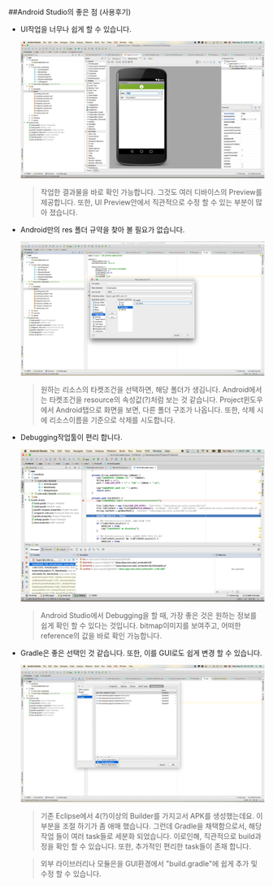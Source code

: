 ##Android Studio의 좋은 점 (사용후기)

- UI작업을 너무나 쉽게 할 수 있습니다.

	![](https://raw.githubusercontent.com/neilpark/2015_Plalab_AndroidStudioWithL/998754a22e54d2a1159d5848fbc57f218f59a7a7/res/androidstudio_1.png)
	
	> 작업한 결과물을 바로 확인 가능합니다. 그것도 여러 디바이스의 Preview를 제공합니다. 또한, UI Preview안에서 직관적으로 수정 할 수 있는 부분이 많아 졌습니다.
	
- Android만의 res 폴더 규약을 찾아 볼 필요가 없습니다.

	![](https://raw.githubusercontent.com/neilpark/2015_Plalab_AndroidStudioWithL/998754a22e54d2a1159d5848fbc57f218f59a7a7/res/androidstudio_2.png)
	
	> 원하는 리소스의 타켓조건을 선택하면, 해당 폴더가 생김니다. Android에서는 타켓조건을 resource의 속성값(?)처럼 보는 것 같습니다. Project윈도우에서 Android탭으로 화면을 보면, 다른 폴더 구조가 나옵니다. 또한, 삭제 시에 리소스이름을 기준으로 삭제를 시도합니다.

	
- Debugging작업툴이 편리 합니다.

	![](https://raw.githubusercontent.com/neilpark/2015_Plalab_AndroidStudioWithL/998754a22e54d2a1159d5848fbc57f218f59a7a7/res/androidstudio_4.png)
	
	> Android Studio에서 Debugging을 할 때, 가장 좋은 것은 원하는 정보를 쉽게 확인 할 수 있다는 것입니다. bitmap이미지를 보여주고, 어떠한 reference의 값을 바로 확인 가능합니다.

- Gradle은 좋은 선택인 것 같습니다. 또한, 이를 GUI로도 쉽게 변경 할 수 있습니다.

	![](https://raw.githubusercontent.com/neilpark/2015_Plalab_AndroidStudioWithL/998754a22e54d2a1159d5848fbc57f218f59a7a7/res/androidstudio_3.png)
	
	> 기존 Eclipse에서 4(?)이상의 Builder를 가지고서 APK를 생성했는데요. 이 부분을 조절 하기가 좀 애매 했습니다. 그런데 Gradle을 채택함으로서, 해당 작업 들이 여러 task들로 세분화 되었습니다. 이로인해, 직관적으로 build과정을 확인 할 수 있습니다. 또한, 추가적인 편리한 task들이 존재 합니다.
	
	> 외부 라이브러리나 모듈은을 GUI환경에서 "build.gradle"에 쉽게 추가 및 수정 할 수 있습니다.
